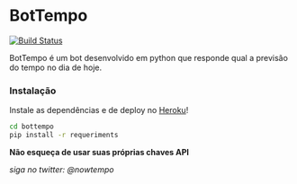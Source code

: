 # BotTempo


[![Build Status](https://travis-ci.org/joemccann/dillinger.svg?branch=master)](https://travis-ci.org/joemccann/dillinger)

BotTempo é um bot desenvolvido em python que responde qual a previsão do tempo no dia de hoje.


### Instalação

Instale as dependências e de deploy no [Heroku](https://dashboard.heroku.com/)!

```sh
cd bottempo
pip install -r requeriments
```

**Não esqueça de usar suas próprias chaves API**

*siga no twitter: @nowtempo*
